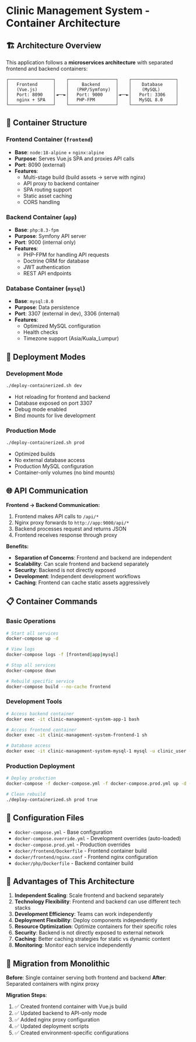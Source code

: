 # Clinic Management System - Container Architecture

## 🏗️ Architecture Overview

This application follows a **microservices architecture** with separated frontend and backend containers:

```
┌─────────────────┐    ┌──────────────────┐    ┌─────────────────┐
│   Frontend      │    │     Backend      │    │    Database     │
│   (Vue.js)      │    │   (PHP/Symfony)  │    │    (MySQL)      │
│   Port: 8090    │◄──►│   Port: 9000     │◄──►│   Port: 3306    │
│   nginx + SPA   │    │   PHP-FPM        │    │   MySQL 8.0     │
└─────────────────┘    └──────────────────┘    └─────────────────┘
```

## 📁 Container Structure

### Frontend Container (`frontend`)
- **Base**: `node:18-alpine` + `nginx:alpine`
- **Purpose**: Serves Vue.js SPA and proxies API calls
- **Port**: 8090 (external)
- **Features**:
  - Multi-stage build (build assets → serve with nginx)
  - API proxy to backend container
  - SPA routing support
  - Static asset caching
  - CORS handling

### Backend Container (`app`)
- **Base**: `php:8.3-fpm`
- **Purpose**: Symfony API server
- **Port**: 9000 (internal only)
- **Features**:
  - PHP-FPM for handling API requests
  - Doctrine ORM for database
  - JWT authentication
  - REST API endpoints

### Database Container (`mysql`)
- **Base**: `mysql:8.0`
- **Purpose**: Data persistence
- **Port**: 3307 (external in dev), 3306 (internal)
- **Features**:
  - Optimized MySQL configuration
  - Health checks
  - Timezone support (Asia/Kuala_Lumpur)

## 🚀 Deployment Modes

### Development Mode
```bash
./deploy-containerized.sh dev
```
- Hot reloading for frontend and backend
- Database exposed on port 3307
- Debug mode enabled
- Bind mounts for live development

### Production Mode
```bash
./deploy-containerized.sh prod
```
- Optimized builds
- No external database access
- Production MySQL configuration
- Container-only volumes (no bind mounts)

## 🌐 API Communication

**Frontend → Backend Communication:**
1. Frontend makes API calls to `/api/*`
2. Nginx proxy forwards to `http://app:9000/api/*`
3. Backend processes request and returns JSON
4. Frontend receives response through proxy

**Benefits:**
- **Separation of Concerns**: Frontend and backend are independent
- **Scalability**: Can scale frontend and backend separately
- **Security**: Backend is not directly exposed
- **Development**: Independent development workflows
- **Caching**: Frontend can cache static assets aggressively

## 📋 Container Commands

### Basic Operations
```bash
# Start all services
docker-compose up -d

# View logs
docker-compose logs -f [frontend|app|mysql]

# Stop all services
docker-compose down

# Rebuild specific service
docker-compose build --no-cache frontend
```

### Development Tools
```bash
# Access backend container
docker exec -it clinic-management-system-app-1 bash

# Access frontend container
docker exec -it clinic-management-system-frontend-1 sh

# Database access
docker exec -it clinic-management-system-mysql-1 mysql -u clinic_user -p clinic_db
```

### Production Deployment
```bash
# Deploy production
docker-compose -f docker-compose.yml -f docker-compose.prod.yml up -d --build

# Clean rebuild
./deploy-containerized.sh prod true
```

## 🔧 Configuration Files

- `docker-compose.yml` - Base configuration
- `docker-compose.override.yml` - Development overrides (auto-loaded)
- `docker-compose.prod.yml` - Production overrides
- `docker/frontend/Dockerfile` - Frontend container build
- `docker/frontend/nginx.conf` - Frontend nginx configuration
- `docker/php/Dockerfile` - Backend container build

## 🌟 Advantages of This Architecture

1. **Independent Scaling**: Scale frontend and backend separately
2. **Technology Flexibility**: Frontend and backend can use different tech stacks
3. **Development Efficiency**: Teams can work independently
4. **Deployment Flexibility**: Deploy components independently
5. **Resource Optimization**: Optimize containers for their specific roles
6. **Security**: Backend is not directly exposed to external network
7. **Caching**: Better caching strategies for static vs dynamic content
8. **Monitoring**: Monitor each service independently

## 🔄 Migration from Monolithic

**Before**: Single container serving both frontend and backend
**After**: Separated containers with nginx proxy

**Migration Steps**:
1. ✅ Created frontend container with Vue.js build
2. ✅ Updated backend to API-only mode
3. ✅ Added nginx proxy configuration
4. ✅ Updated deployment scripts
5. ✅ Created environment-specific configurations